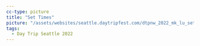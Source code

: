 ```yaml
---
cc-type: picture
title: "Set Times"
picture: "/assets/websites/seattle.daytripfest.com/dtpnw_2022_mk_lu_set_times_ga_1080x1350_r07.png"
tags:
  - Day Trip Seattle 2022
---
```


